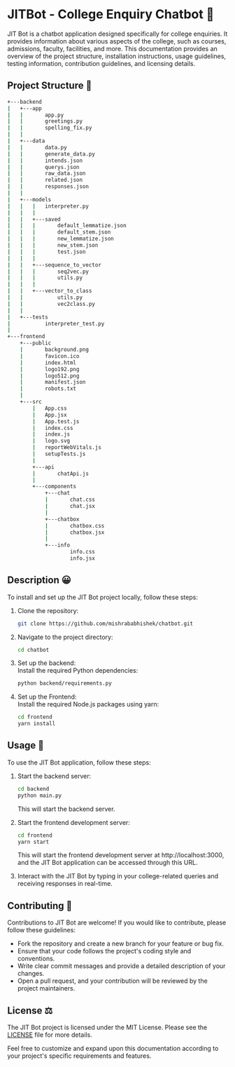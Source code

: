 # JITBot - College Enquiry Chatbot 🤖
JIT Bot is a chatbot application designed specifically for college enquiries. It provides information about various aspects of the college, such as courses, admissions, faculty, facilities, and more. This documentation provides an overview of the project structure, installation instructions, usage guidelines, testing information, contribution guidelines, and licensing details.

## Project Structure 📁

```bash
+---backend
|   +---app
|   |       app.py
|   |       greetings.py
|   |       spelling_fix.py
|   |
|   +---data
|   |       data.py
|   |       generate_data.py
|   |       intends.json
|   |       querys.json
|   |       raw_data.json
|   |       related.json
|   |       responses.json
|   |
|   +---models
|   |   |   interpreter.py
|   |   |
|   |   +---saved
|   |   |       default_lemmatize.json
|   |   |       default_stem.json
|   |   |       new_lemmatize.json
|   |   |       new_stem.json
|   |   |       test.json
|   |   |
|   |   +---sequence_to_vector
|   |   |       seq2vec.py
|   |   |       utils.py
|   |   |
|   |   +---vector_to_class
|   |           utils.py
|   |           vec2class.py
|   |
|   +---tests
|           interpreter_test.py
|
+---frontend
    +---public
    |       background.png
    |       favicon.ico
    |       index.html
    |       logo192.png
    |       logo512.png
    |       manifest.json
    |       robots.txt
    |
    +---src
        |   App.css
        |   App.jsx
        |   App.test.js
        |   index.css
        |   index.js
        |   logo.svg
        |   reportWebVitals.js
        |   setupTests.js
        |
        +---api
        |       chatApi.js
        |
        +---components
            +---chat
            |       chat.css
            |       chat.jsx
            |
            +---chatbox
            |       chatbox.css
            |       chatbox.jsx
            |
            +---info
                    info.css
                    info.jsx
```
## Description 😀
To install and set up the JIT Bot project locally, follow these steps:
1. Clone the repository:
   ```bash
   git clone https://github.com/mishrababhishek/chatbot.git
   ```
2. Navigate to the project directory:
   ```bash
   cd chatbot
   ```
3. Set up the backend:  
Install the required Python dependencies: 
   ```bash
   python backend/requirements.py
   ```
4. Set up the Frontend:  
Install the required Node.js packages using yarn: 
   ```bash
   cd frontend
   yarn install
   ```
## Usage 🚀
To use the JIT Bot application, follow these steps:

1. Start the backend server:
   ```bash
   cd backend
   python main.py
   ```
   This will start the backend server.

2. Start the frontend development server:
   ```bash
   cd frontend
   yarn start
   ```
   This will start the frontend development server at http://localhost:3000, and the JIT Bot application can be accessed through this URL.

3. Interact with the JIT Bot by typing in your college-related queries and receiving responses in real-time.

## Contributing 🤝
Contributions to JIT Bot are welcome! If you would like to contribute, please follow these guidelines:

* Fork the repository and create a new branch for your feature or bug fix.
* Ensure that your code follows the project's coding style and conventions.
* Write clear commit messages and provide a detailed description of your changes.
* Open a pull request, and your contribution will be reviewed by the project maintainers.

## License ⚖️
The JIT Bot project is licensed under the MIT License. Please see the [LICENSE](https://github.com/mishrababhishek/chatbot/blob/master/LICENSE) file for more details.

Feel free to customize and expand upon this documentation according to your project's specific requirements and features.
